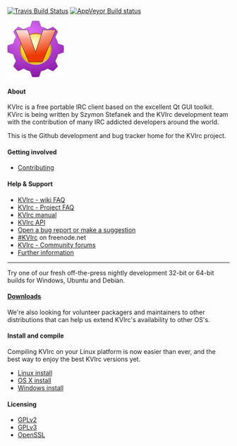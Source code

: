 [![Travis Build Status](https://img.shields.io/travis/kvirc/KVIrc/master.svg?label=linux%2Fosx)](https://travis-ci.org/kvirc/KVIrc)
[![AppVeyor Build status](https://img.shields.io/appveyor/ci/DarthGandalf/KVIrc/master.svg?label=windows)](https://ci.appveyor.com/project/DarthGandalf/kvirc/branch/master)

![KVIrc logo](https://raw.githubusercontent.com/kvirc/KVIrc/master/data/icons/128x128/kvirc.png "KVIrc - The visual IRC client for the masses!")

#### About

KVIrc is a free portable IRC client based on the excellent Qt GUI toolkit.
KVirc is being written by Szymon Stefanek and the KVIrc development team with the contribution of many IRC addicted developers around the world.

This is the Github development and bug tracker home for the KVIrc project.

#### Getting involved

- [Contributing](https://github.com/kvirc/KVIrc/wiki/Getting-involved-and-contributing)

#### Help & Support

- [KVIrc - wiki FAQ](https://github.com/kvirc/KVIrc/wiki/FAQ)
- [KVIrc - Project FAQ](https://github.com/kvirc/KVIrc/blob/master/doc/FAQ)
- [KVIrc manual](http://www.kvirc.net/doc)
- [KVIrc API](http://www.kvirc.net/api)
- [Open a bug report or make a suggestion](https://github.com/kvirc/KVIrc/issues)
- [#KVIrc](https://webchat.freenode.net?nick=kvirc-user&channels=%23kvirc&prompt=1&uio=OT10cnVlde) on freenode.net
- [KVIrc - Community forums](http://www.kvirc.ru/forum/)
- [Further information](https://github.com/kvirc/KVIrc/tree/master/doc)

---
Try one of our fresh off-the-press nightly development 32-bit or 64-bit builds for Windows, Ubuntu and Debian.
#### [Downloads](https://github.com/kvirc/KVIrc/wiki/Downloading-KVIrc's-nightly-source-or-binaries)

We're also looking for volunteer packagers and maintainers to other distributions that can help us extend KVIrc's availability to other OS's.

#### Install and compile

Compiling KVIrc on your Linux platform is now easier than ever, and the best way to enjoy the best KVIrc versions yet.

- [Linux install](https://github.com/kvirc/KVIrc/blob/master/doc/INSTALL.txt)
- [OS X install](https://github.com/kvirc/KVIrc/blob/master/doc/INSTALL-MacOS.txt)
- [Windows install](https://github.com/kvirc/KVIrc/blob/master/doc/INSTALL-Win32.txt)

#### Licensing

- [GPLv2](https://github.com/kvirc/KVIrc/blob/master/doc/LICENSE-GPLV2)
- [GPLv3](https://github.com/kvirc/KVIrc/blob/master/doc/LICENSE-GPLV3)
- [OpenSSL](https://github.com/kvirc/KVIrc/blob/master/doc/LICENSE-OPENSSL)
